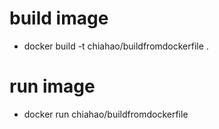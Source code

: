 # build image
  * docker build -t chiahao/buildfromdockerfile .

# run image
  * docker run chiahao/buildfromdockerfile
